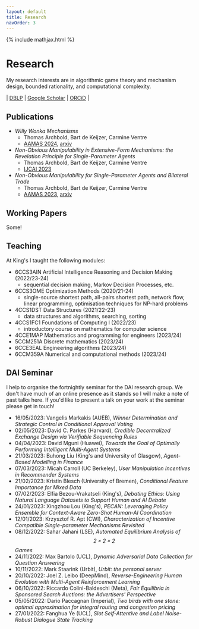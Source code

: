 ```yaml
---
layout: default
title: Research
navOrder: 3
---
```


{% include mathjax.html %}


# Research

My research interests are in algorithmic game theory and mechanism design, bounded rationality, and computational complexity.

| [DBLP](https://dblp.org/pid/313/9274) | [Google Scholar](https://scholar.google.com/citations?user=JPEeftgAAAAJ&hl=en) | [ORCiD](https://orcid.org/0000-0002-8007-1655) |


## Publications

- *Willy Wonka Mechanisms*
    - Thomas Archbold, Bart de Keijzer, Carmine Ventre
	- [AAMAS 2024](https://www.aamas2024-conference.auckland.ac.nz/accepted/papers/), [arxiv](https://arxiv.org/abs/2402.08314)
- *Non-Obvious Manipulability in Extensive-Form Mechanisms: the Revelation Principle for Single-Parameter Agents*
	- Thomas Archbold, Bart de Keijzer, Carmine Ventre
	- [IJCAI 2023](https://doi.org/10.24963/ijcai.2023/278)
- *Non-Obvious Manipulability for Single-Parameter Agents and Bilateral Trade*
	- Thomas Archbold, Bart de Keijzer, Carmine Ventre
	- [AAMAS 2023](https://dl.acm.org/doi/10.5555/3545946.3598884), [arxiv](https://arxiv.org/abs/2202.06660)


## Working Papers

Some!


## Teaching

At King's I taught the following modules:
- 6CCS3AIN Artificial Intelligence Reasoning and Decision Making (2022/23-24)
	- sequential decision making, Markov Decision Processes, etc.
- 6CCS3OME Optimization Methods (2020/21-24)
	- single-source shortest path, all-pairs shortest path, network flow, linear programming, optimisation techniques for NP-hard problems
- 4CCS1DST Data Structures (2021/22-23)
	- data structures and algorithms, searching, sorting
- 4CCS1FC1 Foundations of Computing I (2022/23)
	- introductory course on mathematics for computer science
- 4CCE1MAP Mathematics and programming for engineers (2023/24)
- 5CCM251A Discrete mathematics (2023/24)
- 6CCE3EAL Engineering algorithms (2023/24)
- 6CCM359A Numerical and computational methods (2023/24)


## DAI Seminar

I help to organise the fortnightly seminar for the DAI research group.
We don't have much of an online presence as it stands so I will make a note of past talks here.
If you'd like to present a talk on your work at the seminar please get in touch!

- 16/05/2023: Vangelis Markakis (AUEB), _Winner Determination and Strategic Control in Conditional Approval Voting_
- 02/05/2023: David C. Parkes (Harvard), _Credible Decentralized Exchange Design via Verifiable Sequencing Rules_
- 04/04/2023: David Mguni (Huawei), _Towards the Goal of Optimally Performing Intelligent Multi-Agent Systems_
- 21/03/2023: Buhong Liu (King's and University of Glasgow), _Agent-Based Modelling in Finance_
- 07/03/2023: Micah Carroll (UC Berkeley), _User Manipulation Incentives in Recommender Systems_
- 21/02/2023: Kristin Blesch (University of Bremen), _Conditional Feature Importance for Mixed Data_
- 07/02/2023: Elfia Bezou-Vrakatseli (King's), _Debating Ethics: Using Natural Language Datasets to Support Human and AI Debate_
- 24/01/2023: Xingzhou Lou (King's), _PECAN: Leveraging Policy Ensemble for Context-Aware Zero-Shot Human-AI Coordination_
- 12/01/2023: Krzysztof R. Apt (CWI), _Characterization of Incentive Compatible Single-parameter Mechanisms Revisited_
- 08/12/2022: Sahar Jahani (LSE), _Automated Equilibrium Analysis of $$\mathit{2 \times 2 \times 2}$$ Games_
- 24/11/2022: Max Bartolo (UCL), _Dynamic Adversarial Data Collection for Question Answering_
- 10/11/2022: Mark Staarink (Urbit), _Urbit: the personal server_
- 20/10/2022: Joel Z. Leibo (DeepMind), _Reverse-Engineering Human Evolution with Multi-Agent Reinforcement Learning_
- 06/10/2022: Riccardo Colini-Baldeschi (Meta), _Fair Equilibria in Sponsored Search Auctions: the Advertisers' Perspective_
- 05/05/2022: Dario Paccagnan (Imperial), _Two birds with one stone: optimal approximation for integral routing and congestion pricing_
- 27/01/2022: Fanghua Ye (UCL), _Slot Self-Attentive and Label Noise-Robust Dialogue State Tracking_
